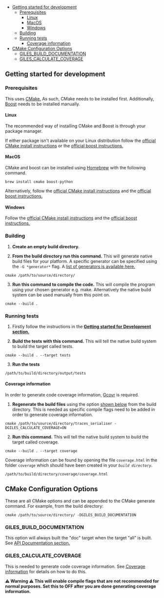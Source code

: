 

<!-- toc -->

- [Getting started for development](#getting-started-for-development)
  * [Prerequisites](#prerequisites)
    + [Linux](#linux)
    + [MacOS](#macos)
    + [Windows](#windows)
  * [Building](#building)
  * [Running tests](#running-tests)
    + [Coverage information](#coverage-information)
- [CMake Configuration Options](#cmake-configuration-options)
  * [GILES_BUILD_DOCUMENTATION](#elmo2_build_documentation)
  * [GILES_CALCULATE_COVERAGE](#elmo2_calculate_coverage)

<!-- tocstop -->

## Getting started for development

### Prerequisites

This uses [CMake.](https://cmake.org/) As such, CMake needs to be
installed first.
Additionally, [Boost](https://www.boost.org/) needs to be installed manually.

#### Linux

The recommended way of installing CMake and Boost is through your package
manager.

If either package isn't available on your Linux distribution follow the
[official CMake install instructions](https://cmake.org/install/)
or the [official boost instructions.](https://www.boost.org/users/download/)

#### MacOS

CMake and boost can be installed using [Homebrew](https://brew.sh/) with the
following command.
```
brew install cmake boost-python
```
Alternatively, follow the
[official CMake install instructions](https://cmake.org/install/)
and the [official boost instructions.](https://www.boost.org/users/download/)

#### Windows

Follow the [official CMake install instructions](https://cmake.org/install/)
and the [official boost instructions.](https://www.boost.org/users/download/)

### Building

1) **Create an empty build directory.**

2) **From the build directory run this command.** This will generate native
build files for your platform. A specific generator can be specified using the
`-G *generator*` flag.
A [list of generators is available here.](https://cmake.org/cmake/help/latest/manual/cmake-generators.7.html)
```
cmake /path/to/source/directory/
```

3) **Run this command to compile the code.** This will compile the program using
your chosen generator e.g. make. Alternatively the native build system can be
used manually from this point on.
```
cmake --build .
```

### Running tests

1) Firstly follow the instructions in the
[**Getting started for Development section.**](#getting-started-for-development)

2) **Build the tests with this command.** This will tell the native build system
to build the target called tests.
```
cmake --build . --target tests
```
3) **Run the tests**
```
/path/to/build/directory/output/tests
```

#### Coverage information

In order to generate code coverage information, [Gcovr](https://gcovr.com/) is
required.

1) **Regenerate the build files** using the option [shown below](#GILES_calculate_coverage) from the build
directory. This is needed as specific compile flags need to be added in order to
generate coverage information.
```
cmake /path/to/source/directory/traces_serialiser -DGILES_CALCULATE_COVERAGE=ON
```

2) **Run this command.** This will tell the native build system to build the
target called coverage.
```
cmake --build . --target coverage
```
Coverage information can be found by opening the file `coverage.html` in the
folder `coverage` which should have been created in your *`build directory`*.
```
/path/to/build/directory/coverage/coverage.html
```

## CMake Configuration Options

These are all CMake options and can be appended to the CMake generate command.
For example, from the build directory:
```
cmake /path/to/source/directory/ -DGILES_BUILD_DOCUMENTATION
```

### GILES_BUILD_DOCUMENTATION

This option will always built the "doc" target when the target "all" is built.
See [API Documentation section.](#api-documentation)

### GILES_CALCULATE_COVERAGE

This is needed to generate code coverage information.
See [Coverage information](#coverage-information) for details on how to do this.

**⚠️ Warning ⚠️
This will enable compile flags that are not recommended for normal
purposes. Set this to OFF after you are done generating coverage information.**
